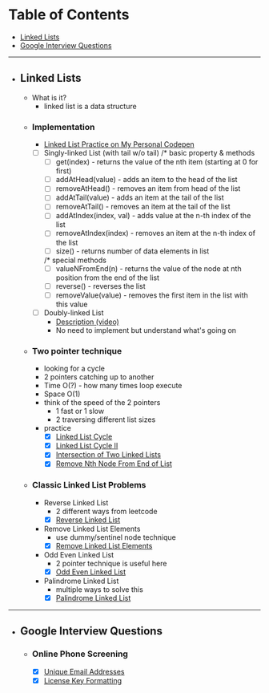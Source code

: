 # Table of Contents

- [Linked Lists](#Linked-Lists)
- [Google Interview Questions](#Google-Interview-Questions)


-----
- ## Linked Lists
    * What is it?
        - linked list is a data structure
    - ### Implementation
        - [Linked List Practice on My Personal Codepen](https://codepen.io/thomastaeChoi/pen/bGpjjRE?editors=0010)
        - [ ] Singly-linked List (with tail w/o tail)
            /* basic property & methods
            - [ ] get(index) - returns the value of the nth item (starting at 0 for first)
            - [ ] addAtHead(value) - adds an item to the head of the list
            - [ ] removeAtHead() - removes an item from head of the list
            - [ ] addAtTail(value) - adds an item at the tail of the list
            - [ ] removeAtTail() - removes an item at the tail of the list
            - [ ] addAtIndex(index, val) - adds value at the n-th index of the list      
            - [ ] removeAtIndex(index) - removes an item at the n-th index of the list            
            - [ ] size() - returns number of data elements in list
            
            /* special methods
            - [ ] valueNFromEnd(n) - returns the value of the node at nth position from the end of the list
            - [ ] reverse() - reverses the list
            - [ ] removeValue(value) - removes the first item in the list with this value
        - [ ] Doubly-linked List
            - [Description (video)](https://www.coursera.org/lecture/data-structures/doubly-linked-lists-jpGKD)
            - No need to implement but understand what's going on
    - ### Two pointer technique
        * looking for a cycle
        * 2 pointers catching up to another
        * Time O(?) - how many times loop execute
        * Space O(1)
        * think of the speed of the 2 pointers
            * 1 fast or 1 slow
            * 2 traversing different list sizes
        
        - practice
            - [x] [Linked List Cycle](https://leetcode.com/explore/learn/card/linked-list/214/two-pointer-technique/1212/)
            - [x] [Linked List Cycle II](https://leetcode.com/explore/learn/card/linked-list/214/two-pointer-technique/1214/)
            - [x] [Intersection of Two Linked Lists](https://leetcode.com/explore/learn/card/linked-list/214/two-pointer-technique/1215/)
            - [x] [Remove Nth Node From End of List](https://leetcode.com/explore/learn/card/linked-list/214/two-pointer-technique/1296/)

    - ### Classic Linked List Problems
        * Reverse Linked List
            * 2 different ways from leetcode
            - [x] [Reverse Linked List](https://leetcode.com/explore/learn/card/linked-list/219/classic-problems/1205/)
        * Remove Linked List Elements
            * use dummy/sentinel node technique
            - [x] [Remove Linked List Elements](https://leetcode.com/explore/learn/card/linked-list/219/classic-problems/1207/)
        * Odd Even Linked List
            * 2 pointer technique is useful here
            - [x] [Odd Even Linked List](https://leetcode.com/explore/learn/card/linked-list/219/classic-problems/1208/)
        * Palindrome Linked List
            * multiple ways to solve this
            - [x] [Palindrome Linked List](https://leetcode.com/explore/learn/card/linked-list/219/classic-problems/1209/)

-----
- ## Google Interview Questions
    - ### Online Phone Screening
        - [x] [Unique Email Addresses](https://leetcode.com/explore/interview/card/google/67/sql-2/3044/)
        - [x] [License Key Formatting](https://leetcode.com/explore/interview/card/google/67/sql-2/472/)